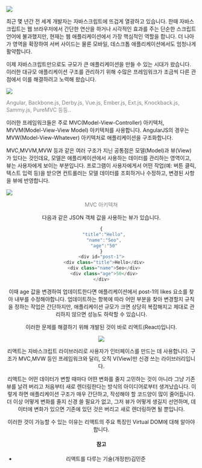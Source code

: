 ![](https://velog.velcdn.com/images/zenu98/post/a150fa46-d282-4998-97e8-de2e758290f7/image.png)

최근 몇 년간 전 세계 개발자는 자바스크립트에 뜨겁게 열광하고 있습니다. 한때 자바스크립트는 웹 브라우저에서 간단한 연산을 하거나 시각적인 효과를 주는 단순한 스크립트 언어에 불과했지만, 현재는 웹 애플리케이션에서 가장 핵심적인 역할을 합니다. 더 나아가 영역을 확장하여 서버 사이드는 물론 모바일, 데스크톱 애플리케이션에서도 엄청나게 활약합니다.

이제 자바스크립트만으로도 규모가 큰 애플리케이션을 만들 수 있는 시대가 왔습니다. 이러한 대규모 애플리케이션 구조를 관리하기 위해 수많은 프레임워크가 조금씩 다른 관점에서 이를 해결하려고 노력해 왔습니다.

![](https://velog.velcdn.com/images/zenu98/post/7b8b8554-4ba7-4d58-8811-b6648c257bd3/image.png)

<span style="color:#808080">Angular, Backbone.js, Derby.js, Vue.js, Ember.js, Ext.js, Knockback.js, Sammy.js, PureMVC 등등..</span>

이러한 프레임워크들은 주로 MVC(Model-View-Controller) 아키텍처, MVVM(Model-View-View Model) 아키텍처를 사용합니다. AngularJS의 경우는 MVW(Model-View-Whatever) 아키텍처로 애플리케이션을 구조화합니다.

MVC,MVVM,MVW 등과 같은 여러 구조가 지닌 공통점은 모델(Model)과 뷰(View)가 있다는 것인데요, 모델은 애플리케이션에서 사용하는 데이터를 관리하는 영역이고, 뷰는 사용자에게 보이는 부분입니다. 프로그램이 사용자에게서 어떤 작업(예: 버튼 클릭, 텍스트 입력 등)을 받으면 컨트롤러는 모델 데이터를 조회하거나 수정하고, 변경된 사항을 뷰에 반영합니다.

![](https://velog.velcdn.com/images/zenu98/post/81ef1720-2521-4c44-85dd-553a2bf39806/image.png)

<center><span style="color:#808080">MVC 아키텍쳐</span><center/>
  
  
다음과 같은 JSON 객체 값을 사용하는 뷰가 있습니다.

 

```javascript
{
  "title":"Hello",
  "name":"Seo",
  "age":"50"
}
<div id="post-1">
  <div class="title">Hello</div>
  <div class="name">Seo</div>
  <div class="age">50</div>
</div>
```
  
이때 age 값을 변경하여 업데이트한다면 애플리케이션에서 post-1의 likes 요소를 찾아 내부를 수정해야합니다. 업데이트하는 항복에 따라 어떤 부분을 찾아 변경할지 규칙을 정하는 작업은 간단하지만, 애플리케이션 규모가 크면 상당히 복잡해지고 제대로 관리하지 않으면 성능도 하락할 수 있습니다.
  
이러한 문제를 해결하기 위해 개발된 것이 바로 리액트(React)입니다.

![](https://velog.velcdn.com/images/zenu98/post/c9ee396e-d523-4b62-a5de-4aabd1baf687/image.png)
  
리액트는 자바스크립트 라이브러리로 사용자가 인터페이스를 만드는 데 사용합니다. 구조가 MVC,MVW 등인 프레임워크와 달리, 오직 V(View)만 신경 쓰는 라이브러리입니다.

리액트는 어떤 데이터가 변할 때마다 어떤 변화를 줄지 고민하는 것이 아니라 그냥 기존 뷰를 날려 버리고 처음부터 새로 렌더링한다는 방식의 아이디어로부터 생겨났습니다. 이렇게 하면 애플리케이션 구조가 매우 간단하고, 작성해야 할 코드양이 많이 줄어듭니다. 더 이상 어떻게 변화를 줄지 신경 쓸 필요가 없고, 그저 뷰가 어떻게 생길지 선언하며, 데이터에 변화가 있으면 기존에 있던 것은 버리고 새로 렌더링하면 될 뿐입니다.
  
이러한 것이 가능할 수 있는 이유는 리액트의 주요 특징인 Virtual DOM에 대해 알아야 합니다.
  


#### 참고
- 리액트를 다루는 기술(개정판)김민준


